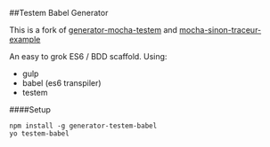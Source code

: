 ##Testem Babel Generator

This is a fork of [generator-mocha-testem](https://github.com/callumlocke/generator-mocha-testem) and [mocha-sinon-traceur-example](https://github.com/uxebu/mocha-sinon-traceur-example)

An easy to grok ES6 / BDD scaffold. Using:

*   gulp
*   babel (es6 transpiler)
*   testem


####Setup

```
npm install -g generator-testem-babel
yo testem-babel
```
